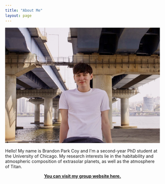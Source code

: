 ```yaml
---
title: "About Me"
layout: page
---
```


<p align="center">
<img src="/assets/img/hanriver.jpg"/>
</p>

Hello! My name is Brandon Park Coy and I'm a second-year PhD student at the University of Chicago. My research interests lie in the habitability and atmospheric composition of extrasolar planets, as well as the atmosphere of Titan.

<a href="https://sseh.uchicago.edu/"><center><b>You can visit my group website here.</b></center></a>
